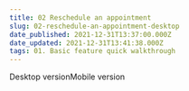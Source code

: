 ```yaml
---
title: 02 Reschedule an appointment
slug: 02-reschedule-an-appointment-desktop
date_published: 2021-12-31T13:37:00.000Z
date_updated: 2021-12-31T13:41:38.000Z
tags: 01. Basic feature quick walkthrough
---
```


Desktop versionMobile version
